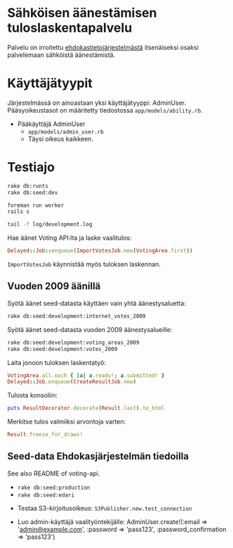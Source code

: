 # Sähköisen äänestämisen tuloslaskentapalvelu

Palvelu on irroitettu [ehdokastietojärjestelmästä](https://github.com/hyy-vaalit/ehdokastiedot)
itsenäiseksi osaksi palvelemaan sähköistä äänestämistä.


# Käyttäjätyypit

Järjestelmässä on ainoastaan yksi käyttäjätyyppi: AdminUser.
Pääsyoikeustasot on määritetty tiedostossa `app/models/ability.rb`.

* Pääkäyttäjä AdminUser
  - `app/models/admin_user.rb`
  - Täysi oikeus kaikkeen.


# Testiajo

```bash
rake db:runts
rake db:seed:dev

foreman run worker
rails s

tail -f log/development.log
```

Hae äänet Voting API:lta ja laske vaalitulos:
```ruby
Delayed::Job::enqueue(ImportVotesJob.new(VotingArea.first))
```

`ImportVotesJob` käynnistää myös tuloksen laskennan.


## Vuoden 2009 äänillä
Syötä äänet seed-datasta käyttäen vain yhtä äänestysaluetta:
```bash
rake db:seed:development:internet_votes_2009
```

Syötä äänet seed-datasta vuoden 2009 äänestysalueille:
```bash
rake db:seed:development:voting_areas_2009
rake db:seed:development:votes_2009
```

Laita jonoon tuloksen laskentatyö:
```ruby
VotingArea.all.each { |a| a.ready!; a.submitted! }
Delayed::Job.enqueue(CreateResultJob.new)
```

Tulosta konsoliin:
```ruby
puts ResultDecorator.decorate(Result.last).to_html
```

Merkitse tulos valmiiksi arvontoja varten:
```ruby
Result.freeze_for_draws!
```

## Seed-data Ehdokasjärjestelmän tiedoilla

See also README of voting-api.

- `rake db:seed:production`
- `rake db:seed:edari`

* Testaa S3-kirjoitusoikeus:
`S3Publisher.new.test_connection`

* Luo admin-käyttäjä vaalityöntekijälle:
AdminUser.create!(:email => 'admin@example.com', :password => 'pass123', :password_confirmation => 'pass123')
